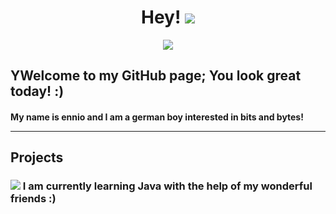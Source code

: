 <div align="center"><h1>Hey! <img src="https://i.imgur.com/vBWQttw.png"></h1></div>
<div align="center"><img src="https://lanyard.cnrad.dev/api/492742748328427531?idleMessage=I+am+currently+touching+grass!+🌷"></div>
<h2>YWelcome to my GitHub page; You look great today! :)</h2>
<h4>My name is ennio and I am a german boy interested in bits and bytes!
<hr>
<h2>Projects</h2>
<h3><img src="https://i.imgur.com/DLGUlni.png"> I am currently learning Java with the help of my wonderful friends :)</h3>
  
